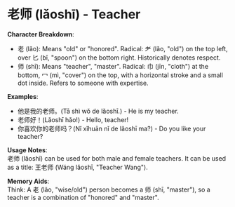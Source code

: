 # **老师 (lǎoshī) - Teacher**

**Character Breakdown**:  
- 老 (lǎo): Means "old" or "honored". Radical: 耂 (lǎo, "old") on the top left, over 匕 (bǐ, "spoon") on the bottom right. Historically denotes respect.  
- 师 (shī): Means "teacher", "master". Radical: 巾 (jīn, "cloth") at the bottom, 冖 (mì, "cover") on the top, with a horizontal stroke and a small dot inside. Refers to someone with expertise.

**Examples**:  
- 他是我的老师。(Tā shì wǒ de lǎoshī.) - He is my teacher.  
- 老师好！(Lǎoshī hǎo!) - Hello, teacher!  
- 你喜欢你的老师吗？(Nǐ xǐhuān nǐ de lǎoshī ma?) - Do you like your teacher?

**Usage Notes**:  
老师 (lǎoshī) can be used for both male and female teachers. It can be used as a title: 王老师 (Wáng lǎoshī, "Teacher Wang").

**Memory Aids**:  
Think: A 老 (lǎo, "wise/old") person becomes a 师 (shī, "master"), so a teacher is a combination of "honored" and "master".